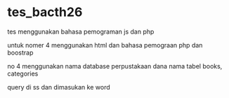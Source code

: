 # tes_bacth26
tes menggunakan bahasa pemograman js dan php

untuk nomer 4 menggunakan html dan bahasa pemograan php dan boostrap

no 4 menggunakan nama database perpustakaan dana nama tabel books, categories

query di ss dan dimasukan ke word


